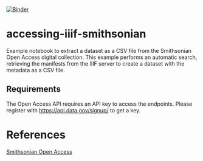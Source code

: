 [![Binder](https://mybinder.org/badge_logo.svg)](https://mybinder.org/v2/gh/hibernator11/notebook-iiif-images/master)

# accessing-iiif-smithsonian
Example notebook to extract a dataset as a CSV file from the Smithsonian Open Access digital collection. This example performs an automatic search, retrieving the manifests from the IIIF server to create a dataset with the metadata as a CSV file.

## Requirements
The Open Access API requires an API key to access the endpoints. Please register with https://api.data.gov/signup/ to get a key.

# References
[Smithsonian Open Access](https://www.si.edu/openaccess)
